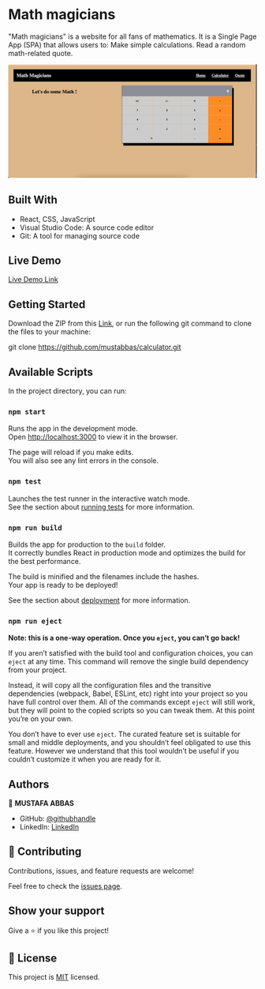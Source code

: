 # Math magicians

"Math magicians" is a website for all fans of mathematics. It is a Single Page App (SPA) that allows users to:
Make simple calculations.
Read a random math-related quote.


![screenshot](./app_screenshot.png)


## Built With

-  React, CSS, JavaScript
-  Visual Studio Code: A source code editor
-  Git: A tool for managing source code

## Live Demo

[Live Demo Link](https://mustabbas.github.io/calculator/)


## Getting Started

Download the ZIP from this [Link](https://github.com/mustabbas/calculator), or run the following git command to clone the files to your machine:

git clone https://github.com/mustabbas/calculator.git


## Available Scripts

In the project directory, you can run:

### `npm start`

Runs the app in the development mode.\
Open [http://localhost:3000](http://localhost:3000) to view it in the browser.

The page will reload if you make edits.\
You will also see any lint errors in the console.

### `npm test`

Launches the test runner in the interactive watch mode.\
See the section about [running tests](https://facebook.github.io/create-react-app/docs/running-tests) for more information.

### `npm run build`

Builds the app for production to the `build` folder.\
It correctly bundles React in production mode and optimizes the build for the best performance.

The build is minified and the filenames include the hashes.\
Your app is ready to be deployed!

See the section about [deployment](https://facebook.github.io/create-react-app/docs/deployment) for more information.

### `npm run eject`

**Note: this is a one-way operation. Once you `eject`, you can’t go back!**

If you aren’t satisfied with the build tool and configuration choices, you can `eject` at any time. This command will remove the single build dependency from your project.

Instead, it will copy all the configuration files and the transitive dependencies (webpack, Babel, ESLint, etc) right into your project so you have full control over them. All of the commands except `eject` will still work, but they will point to the copied scripts so you can tweak them. At this point you’re on your own.

You don’t have to ever use `eject`. The curated feature set is suitable for small and middle deployments, and you shouldn’t feel obligated to use this feature. However we understand that this tool wouldn’t be useful if you couldn’t customize it when you are ready for it.

## Authors

👤 **MUSTAFA ABBAS**

- GitHub: [@githubhandle](https://github.com/mustabbas)
- LinkedIn: [LinkedIn](https://www.linkedin.com/in/mustafa-abbas-7555ba10a)


## 🤝 Contributing

Contributions, issues, and feature requests are welcome!

Feel free to check the [issues page](https://github.com/mustabbas/calculator/issues).

## Show your support

Give a ⭐️ if you like this project!


## 📝 License

This project is [MIT](./MIT.md) licensed.
